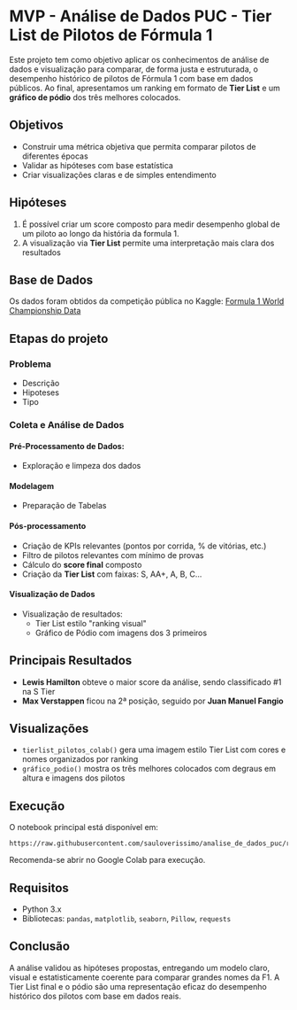 # MVP - Análise de Dados PUC - Tier List de Pilotos de Fórmula 1

Este projeto tem como objetivo aplicar os conhecimentos de análise de dados e visualização para comparar, de forma justa e estruturada, o desempenho histórico de pilotos de Fórmula 1 com base em dados públicos. 
Ao final, apresentamos um ranking em formato de **Tier List** e um **gráfico de pódio** dos três melhores colocados.

## Objetivos
- Construir uma métrica objetiva que permita comparar pilotos de diferentes épocas
- Validar as hipóteses com base estatística
- Criar visualizações claras e de simples entendimento

## Hipóteses
1. É possível criar um score composto para medir desempenho global de um piloto ao longo da história da formula 1.
2. A visualização via **Tier List** permite uma interpretação mais clara dos resultados

## Base de Dados
Os dados foram obtidos da competição pública no Kaggle: 
[Formula 1 World Championship Data](https://www.kaggle.com/datasets/rohanrao/formula-1-world-championship-1950-2020)

## Etapas do projeto
### Problema
- Descrição
- Hipoteses
- Tipo
### Coleta e Análise de Dados
#### Pré-Processamento de Dados:
- Exploração e limpeza dos dados
#### Modelagem
- Preparação de Tabelas
#### Pós-processamento
- Criação de KPIs relevantes (pontos por corrida, % de vitórias, etc.)
- Filtro de pilotos relevantes com mínimo de provas
- Cálculo do **score final** composto
- Criação da **Tier List** com faixas: S, AA+, A, B, C...
#### Visualização de Dados
- Visualização de resultados:
  - Tier List estilo "ranking visual"
  - Gráfico de Pódio com imagens dos 3 primeiros

## Principais Resultados
- **Lewis Hamilton** obteve o maior score da análise, sendo classificado #1 na S Tier
- **Max Verstappen** ficou na 2ª posição, seguido por **Juan Manuel Fangio**

## Visualizações
- `tierlist_pilotos_colab()` gera uma imagem estilo Tier List com cores e nomes organizados por ranking
- `gráfico_podio()` mostra os três melhores colocados com degraus em altura e imagens dos pilotos

## Execução
O notebook principal está disponível em:
```
https://raw.githubusercontent.com/sauloverissimo/analise_de_dados_puc/refs/heads/main/MVP_analise_de_dados_puc.ipynb
```
Recomenda-se abrir no Google Colab para execução.

## Requisitos
- Python 3.x
- Bibliotecas: `pandas`, `matplotlib`, `seaborn`, `Pillow`, `requests`

## Conclusão
A análise validou as hipóteses propostas, entregando um modelo claro, visual e estatisticamente coerente para comparar grandes nomes da F1. A Tier List final e o pódio são uma representação eficaz do desempenho histórico dos pilotos com base em dados reais.
